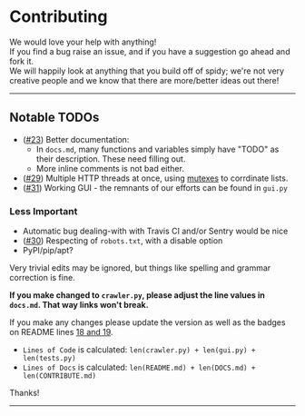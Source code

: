 # Contributing
We would love your help with anything!<br>
If you find a bug raise an issue, and if you have a suggestion go ahead and fork it.<br>
We will happily look at anything that you build off of spidy; we're not very creative people and we know that there are more/better ideas out there!

***

## Notable TODOs

  - ([#23](https://github.com/rivermont/spidy/issues/23)) Better documentation:
    - In `docs.md`, many functions and variables simply have "TODO" as their description. These need filling out.
    - More inline comments is not bad either.
  - ([#29](https://github.com/rivermont/spidy/issues/29)) Multiple HTTP threads at once, using [mutexes](https://stackoverflow.com/questions/3310049/proper-use-of-mutexes-in-python) to corrdinate lists.
  - ([#31](https://github.com/rivermont/spidy/issues/31)) Working GUI - the remnants of our efforts can be found in `gui.py`

### Less Important

  - Automatic bug dealing-with with Travis CI and/or Sentry would be nice
  - ([#30](https://github.com/rivermont/spidy/issues/30)) Respecting of `robots.txt`, with a disable option
  - PyPI/pip/apt?

Very trivial edits may be ignored, but things like spelling and grammar correction is fine.

**If you make changed to `crawler.py`, please adjust the line values in `docs.md`. That way links won't break.**

If you make any changes please update the version as well as the badges on README lines [18 and 19](https://github.com/rivermont/spidy/blob/master/README.md#L18).

* `Lines of Code` is calculated: `len(crawler.py) + len(gui.py) + len(tests.py)`
* `Lines of Docs` is calculated: `len(README.md) + len(DOCS.md) + len(CONTRIBUTE.md)`

Thanks!

***
